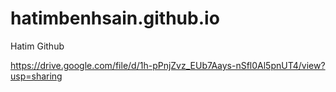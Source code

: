 # hatimbenhsain.github.io
Hatim Github

https://drive.google.com/file/d/1h-pPnjZvz_EUb7Aays-nSfl0Al5pnUT4/view?usp=sharing
